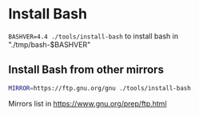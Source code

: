 # Install Bash

`BASHVER=4.4 ./tools/install-bash` to install bash in "./tmp/bash-$BASHVER"

## Install Bash from other mirrors

```sh
MIRROR=https://ftp.gnu.org/gnu ./tools/install-bash
```

Mirrors list in https://www.gnu.org/prep/ftp.html
